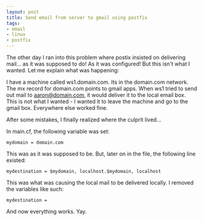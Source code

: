 ```yaml
---
layout: post
title: Send email from server to gmail using postfix
tags:
- email
- linux
- postfix
---
```

The other day I ran into this problem where postix insisted on delivering mail... as it was supposed to do!  As it was configured!  But this isn't what I wanted.  Let me explain what was happening:

I have a machine called ws1.domain.com.  Its in the domain.com network.  The mx record for domain.com points to gmail apps.  When ws1 tried to send out mail to aaron@domain.com, it would deliver it to the local email box.  This is not what I wanted - I wanted it to leave the machine and go to the gmail box.  Everywhere else worked fine.

After some mistakes, I finally realized where the culprit lived...

In main.cf, the following variable was set:

    mydomain = domain.com

This was as it was supposed to be.  But, later on in the file, the following line existed:
    
    mydestination = $mydomain, localhost.$mydomain, localhost

This was what was causing the local mail to be delivered locally.  I removed the variables like such:
    
    mydestination =

And now everything works.  Yay.
